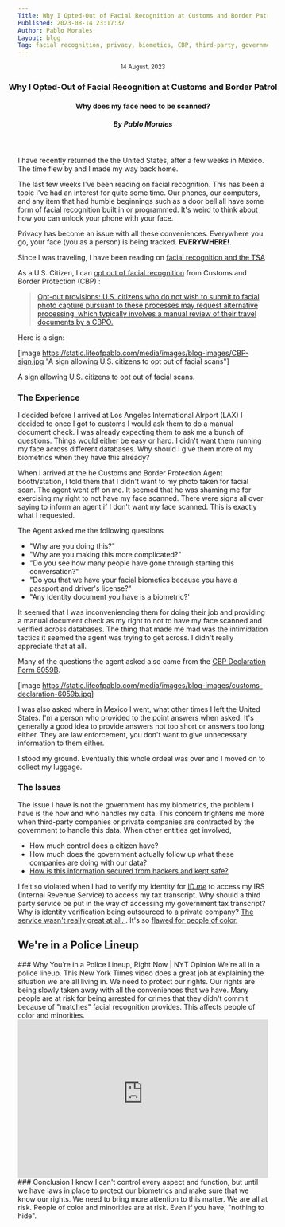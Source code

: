 ```yaml
---
Title: Why I Opted-Out of Facial Recognition at Customs and Border Patrol
Published: 2023-08-14 23:17:37
Author: Pablo Morales
Layout: blog
Tag: facial recognition, privacy, biometics, CBP, third-party, government
---
```

<article>
  <header class="bg-light-green sans-serif full-width">
    <div class="mw9 center pa4 pt5-ns ph7-l">
      <time class="f6 mb2 dib ttu tracked"><small>14 August, 2023</small></time>
      <h3 class="f2 f1-m f-headline-l measure-narrow lh-title mv0">
        <span class="bg-black-90 lh-copy white pa1 tracked-tight">
          Why I Opted-Out of Facial Recognition at Customs and Border Patrol
        </span>
      </h3>
      <h4 class="f3 fw1 georgia i">Why does my face need to be scanned?</h4>
      <h5 class="f6 ttu tracked black-80">By Pablo Morales</h5>
    </div>
  </header>
  <div class="pa4 ph7-l georgia mw9-l center bg-white black">
    <div class="f5 f4-ns lh-copy measure black" markdown="1">
I have recently returned the the United States, after a few weeks in Mexico. The time flew by and I made my way back home. 

The last few weeks I've been reading on facial recognition. This has been a topic I've had an interest for quite some time. Our phones, our computers,  and any item that had humble beginnings such as a door bell all have some form of facial recognition built in or programmed. It's weird to think about how you can unlock your phone with your face. 

Privacy has become an issue with all these conveniences. Everywhere you go, your face (you as a person) is being tracked. **EVERYWHERE!**. 

Since I was traveling, I have been reading on [facial recognition and the TSA](https://www.washingtonpost.com/technology/2022/12/02/tsa-security-face-recognition/)

As a U.S. Citizen, I can [opt out of facial recognition](https://www.cbp.gov/travel/biometrics/biometric-privacy-policy) from Customs and Border Protection (CBP) : 

> [Opt-out provisions: U.S. citizens who do not wish to submit to facial photo capture pursuant to these processes may request alternative processing, which typically involves a manual review of their travel documents by a CBPO.](https://www.cbp.gov/travel/biometrics/biometric-privacy-policy)

Here is a sign:

[image https://static.lifeofpablo.com/media/images/blog-images/CBP-sign.jpg "A sign allowing U.S. citizens to opt out of facial scans"]
<p class="f6">A sign allowing U.S. citizens to opt out of facial scans.</p>

### The Experience
I decided before I arrived at Los Angeles International AIrport (LAX) I decided to once I got to customs I would ask them to do a manual document check. I was already expecting them to ask me a bunch of questions. Things would either be easy or hard. I didn't want them running my face across different databases. Why should I give them more of my biometrics when they have this already? 

When I arrived at the he Customs and Border Protection Agent booth/station, I told them that I didn't want to my photo taken for facial scan. The agent went off on me. It seemed that he was shaming me for exercising my right to not have my face scanned. There were signs all over saying to inform an agent if I don't want my face scanned. This is exactly what I requested.  

The Agent asked me the following questions

* "Why are you doing this?" 
* "Why are you making this more complicated?"
* "Do you see how many people have gone through starting this conversation?"
* "Do you that we have your facial biometics because you have a passport and driver's license?"
* "Any identity document you have is a biometric?'

It seemed that I was inconveniencing them for doing their job and providing a manual document check as my right to not to have my face scanned and verified across databases. The thing that made me mad was the intimidation tactics it seemed the agent was trying to get across. I didn't really appreciate that at all. 

Many of the questions the agent asked also came from the [CBP Declaration Form 6059B](https://www.cbp.gov/travel/clearing-cbp/traveler-entry-form).

[image https://static.lifeofpablo.com/media/images/blog-images/customs-declaration-6059b.jpg]

I was also asked where in Mexico I went, what other times I left the United States. I'm a person who provided to the point answers when asked. It's generally a good idea to provide answers not too short or answers too long either. They are law enforcement, you don't want to give unnecessary information to them either.

I stood my ground. Eventually this whole ordeal was over and I moved on to collect my luggage. 


### The Issues
The issue I have is not the government has my biometrics, the problem I have is the how and who handles my data. This concern frightens me more when third-party companies or private companies are contracted by the government to handle this data. When other entities get involved, 

* How much control does a citizen have? 
* How much does the government actually follow up what these companies are doing with our data?
* [How is this information secured from hackers and kept safe?](https://www.aclu.org/news/privacy-technology/three-key-problems-with-the-governments-use-of-a-flawed-facial-recognition-service)

I felt so violated when I had to verify my identity for [ID.*me*](https://help.id.me/hc/en-us/articles/8214940302999-Internal-Revenue-Service-and-ID-me) to access my IRS (Internal Revenue Service) to access my tax transcript. Why should a third party service be put in the way of accessing my government tax transcript? Why is identity verification being outsourced to a private company? [The service wasn't really great at all. ](https://apnews.com/article/technology-health-congress-internal-revenue-service-government-and-politics-1b380d94efe28f3ced6d225281b4bb79). It's so [flawed for people of color.](https://www.aclu.org/news/privacy-technology/three-key-problems-with-the-governments-use-of-a-flawed-facial-recognition-service) 
## We're in a Police Lineup
  </div>
    <div class="f5 f4-ns lh-copy measure black" markdown="1">
### Why You’re in a Police Lineup, Right Now | NYT Opinion 
We're all in a police lineup. This New York Times video does a great job at explaining the situation we are all living in. We need to protect our rights. Our rights are being slowly taken away with all the conveniences that we have. Many people are at risk for being arrested for crimes that they didn't commit because of "matches" facial recognition provides. This affects people of color and minorities.  
<iframe width="100%" height="318" src="https://www.youtube-nocookie.com/embed/OLnRpiMepUw" title="YouTube video player" frameborder="0" allow="accelerometer; autoplay; clipboard-write; encrypted-media; gyroscope; picture-in-picture; web-share" allowfullscreen></iframe>
  </div>
    <div class="f5 f4-ns lh-copy measure black" markdown="1">
### Conclusion 
I know I can't control every aspect and function, but until we have laws in place to protect our biometrics and make sure that we know our rights. We need to bring more attention to this matter. We are all at risk. People of color and minorities are at risk. Even if you have, "nothing to hide". 
  </div>
  </div>
</article>

<style>

.full-width {
    left: 50%;
    margin-left: -50vw;
    margin-right: -50vw;
    max-width: 100vw;
    position: relative;
    right: 50%;
    width: 100vw;
}

</style>



